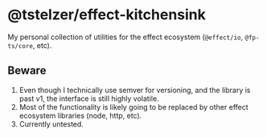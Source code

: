# @tstelzer/effect-kitchensink

My personal collection of utilities for the effect ecosystem (`@effect/io`,
`@fp-ts/core`, etc).

## Beware

1. Even though I technically use semver for versioning, and the library is past
   v1, the interface is still highly volatile.
2. Most of the functionality is likely going to be replaced by other effect
   ecosystem libraries (node, http, etc).
3. Currently untested.
